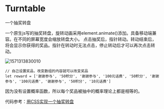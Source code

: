 # Turntable
一个抽奖转盘

一个原生js写的抽奖转盘，旋转动画采用element.animate()添加。具备移动端兼容。在不同的屏幕宽度会缩放转盘大小。 点击抽奖后，指针转动。转动结束后，将会显示你获得的奖品。指针在转动时无法点击，停止转动后才可以再次点击转动。

![1571313830010](http://cetquery.flura.cn/1571313830010.png)

```
// 自己设置奖品，改变数组的内容就可以改变奖品
let reward = ['谢谢参与', '50积分', '谢谢参与', '100元话费', '50积分', '谢谢参与', '100元话费', '谢谢参与', '50积分', '10元话费']
```

因为没有设置概率函数，所以每个奖品被抽中的概率理论上都是相等的。

代码参考：[用CSS实现一个抽奖转盘](https://www.cnblogs.com/wenruo/p/9732704.html)